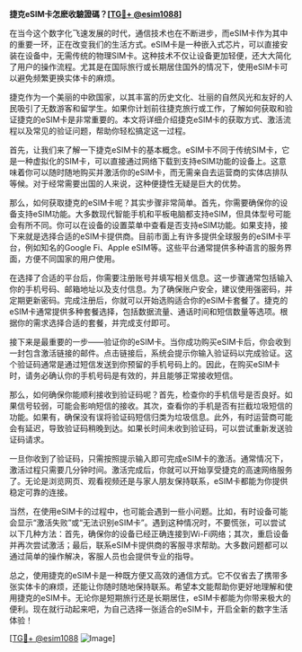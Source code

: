 **捷克eSIM卡怎麽收驗證碼？[[TG💪+ @esim1088](https://t.me/s/esim1088)]**

在当今这个数字化飞速发展的时代，通信技术也在不断进步，而eSIM卡作为其中的重要一环，正在改变我们的生活方式。eSIM卡是一种嵌入式芯片，可以直接安装在设备中，无需传统的物理SIM卡。这种技术不仅让设备更加轻便，还大大简化了用户的操作流程。尤其是在国际旅行或长期居住国外的情况下，使用eSIM卡可以避免频繁更换实体卡的麻烦。

捷克作为一个美丽的中欧国家，以其丰富的历史文化、壮丽的自然风光和友好的人民吸引了无数游客和留学生。如果你计划前往捷克旅行或工作，了解如何获取和验证捷克的eSIM卡是非常重要的。本文将详细介绍捷克eSIM卡的获取方式、激活流程以及常见的验证问题，帮助你轻松搞定这一过程。

首先，让我们来了解一下捷克eSIM卡的基本概念。eSIM卡不同于传统SIM卡，它是一种虚拟化的SIM卡，可以直接通过网络下载到支持eSIM功能的设备上。这意味着你可以随时随地购买并激活你的eSIM卡，而无需亲自去运营商的实体店排队等候。对于经常需要出国的人来说，这种便捷性无疑是巨大的优势。

那么，如何获取捷克的eSIM卡呢？其实步骤非常简单。首先，你需要确保你的设备支持eSIM功能。大多数现代智能手机和平板电脑都支持eSIM，但具体型号可能会有所不同。你可以在设备的设置菜单中查看是否支持eSIM功能。如果支持，接下来就是选择合适的eSIM卡提供商。目前市面上有许多提供全球服务的eSIM卡平台，例如知名的Google Fi、Apple eSIM等。这些平台通常提供多种语言的服务界面，方便不同国家的用户使用。

在选择了合适的平台后，你需要注册账号并填写相关信息。这一步骤通常包括输入你的手机号码、邮箱地址以及支付信息。为了确保账户安全，建议使用强密码，并定期更新密码。完成注册后，你就可以开始选购适合你的eSIM卡套餐了。捷克的eSIM卡通常提供多种套餐选择，包括数据流量、通话时间和短信数量等选项。根据你的需求选择合适的套餐，并完成支付即可。

接下来是最重要的一步——验证你的eSIM卡。当你成功购买eSIM卡后，你会收到一封包含激活链接的邮件。点击链接后，系统会提示你输入验证码以完成验证。这个验证码通常是通过短信发送到你预留的手机号码上的。因此，在购买eSIM卡时，请务必确认你的手机号码是有效的，并且能够正常接收短信。

那么，如何确保你能顺利接收到验证码呢？首先，检查你的手机信号是否良好。如果信号较弱，可能会影响短信的接收。其次，查看你的手机是否有拦截垃圾短信的功能。如果有，确保没有误将验证码短信归类为垃圾信息。此外，有时运营商可能会有延迟，导致验证码稍晚到达。如果长时间未收到验证码，可以尝试重新发送验证码请求。

一旦你收到了验证码，只需按照提示输入即可完成eSIM卡的激活。通常情况下，激活过程只需要几分钟时间。激活完成后，你就可以开始享受捷克的高速网络服务了。无论是浏览网页、观看视频还是与家人朋友保持联系，eSIM卡都能为你提供稳定可靠的连接。

当然，在使用eSIM卡的过程中，也可能会遇到一些小问题。比如，有时设备可能会显示“激活失败”或“无法识别eSIM卡”。遇到这种情况时，不要慌张，可以尝试以下几种方法：首先，确保你的设备已经正确连接到Wi-Fi网络；其次，重启设备并再次尝试激活；最后，联系eSIM卡提供商的客服寻求帮助。大多数问题都可以通过简单的操作解决，客服人员也会提供专业的指导。

总之，使用捷克的eSIM卡是一种既方便又高效的通信方式。它不仅省去了携带多张实体卡的麻烦，还能让你随时随地保持联系。希望本文能帮助你更好地理解和使用捷克的eSIM卡。无论你是短期旅行还是长期居住，eSIM卡都能为你带来极大的便利。现在就行动起来吧，为自己选择一张适合的eSIM卡，开启全新的数字生活体验！

[[TG💪+ @esim1088](https://t.me/s/esim1088) ![Image](https://i.postimg.cc/4NQfJmqS/Snipaste-2025-05-13-00-14-12.png)]